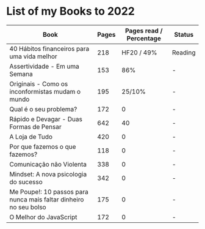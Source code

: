 # List of my Books to 2022

| Book                                                              | Pages | Pages read / Percentage | Status  |
| ----------------------------------------------------------------- | ----- | ----------------------- | ------- |
| 40 Hábitos financeiros para uma vida melhor                       | 218   | HF20 / 49%              | Reading |
| Assertividade - Em uma Semana                                     | 153   | 86%                     | -       |
| Originais - Como os inconformistas mudam o mundo                  | 195   | 25/10%                  | -       |
| Qual é o seu problema?                                            | 172   | 0                       | -       |
| Rápido e Devagar - Duas Formas de Pensar                          | 642   | 40                      | -       |
| A Loja de Tudo                                                    | 420   | 0                       | -       |
| Por que fazemos o que fazemos?                                    | 118   | 0                       | -       |
| Comunicação não Violenta                                          | 338   | 0                       | -       |
| Mindset: A nova psicologia do sucesso                             | 342   | 0                       | -       |
| Me Poupe!: 10 passos para nunca mais faltar dinheiro no seu bolso | 175   | 0                       | -       |
| O Melhor do JavaScript                                            | 172   | 0                       | -       |
